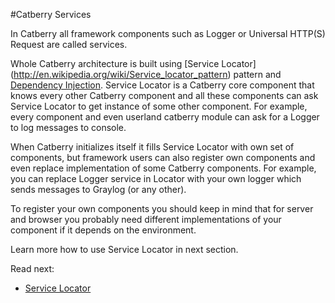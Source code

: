 #Catberry Services

In Catberry all framework components such as Logger or 
Universal HTTP(S) Request are called services. 

Whole Catberry architecture is built using [Service Locator]
(http://en.wikipedia.org/wiki/Service_locator_pattern) pattern and 
[Dependency Injection](http://en.wikipedia.org/wiki/Dependency_injection).
Service Locator is a Catberry core component that knows every other Catberry 
component and all these components can ask Service Locator to get instance
of some other component. For example, every component and even userland 
catberry module can ask for a Logger to log messages to console.

When Catberry initializes itself it fills Service Locator with own set of
components, but framework users can also register own components and even
replace implementation of some Catberry components. For example, you can replace
Logger service in Locator with your own logger which sends messages to Graylog (or any other).
 
To register your own components you should keep in mind that for server and browser 
you probably need different implementations of your component if it depends on the
environment.

Learn more how to use Service Locator in next section.

Read next:

* [Service Locator](service-locator.md)
